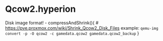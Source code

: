# Qcow2.hyperion
Disk image format! - compressAndShrink(){ # https://pve.proxmox.com/wiki/Shrink_Qcow2_Disk_Files example: `qemu-img convert -p -O qcow2 -c gamedata.qcow2 gamedata.qcow2_backup` }
